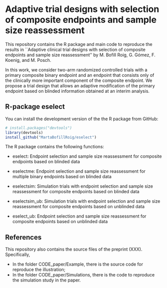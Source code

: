 # Adaptive trial designs with selection of composite endpoints and sample size reassessment


This repository contains the R package and main code to reproduce the results in ``Adaptive clinical trial designs with selection of composite endpoints and sample size reassessment’’ by M. Bofill Roig,  G. Gómez, F. Koenig, and M. Posch.

In this work, we consider two-arm randomized controlled trials with a primary composite binary endpoint and an endpoint that consists only of the clinically more important component of the composite endpoint. We propose a trial design that allows an adaptive modification of the primary endpoint based on blinded information obtained at an interim analysis.


## R-package **eselect**

You can install the development version of the the R package from GitHub:

``` r
# install.packages("devtools")
library(devtools)
install_github("MartaBofillRoig/eselect")
```

The R package contains the following functions:

- eselect: Endpoint selection and sample size reassessment for composite endpoints based on blinded data

- eselectme: Endpoint selection and sample size reassessment for multiple
binary endpoints based on blinded data

- eselectsim: Simulation trials with endpoint selection and sample size reassessment for composite endpoints based on blinded data

- eselectsim_ub: Simulation trials with endpoint selection and sample size reassessment for composite endpoints based on unblinded data

- eselect_ub: Endpoint selection and sample size reassessment for composite endpoints based on unblinded data


## References

This repository also contains the source files of the preprint (XXX). Specifically, 

- In the folder CODE_paper/Example, there is the source code for reproduce the illustration; 
- In the folder CODE_paper/Simulations, there is the code to reproduce the simulation study in the paper.

